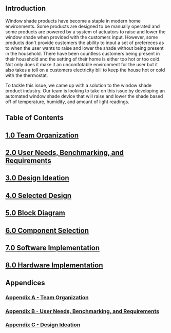**Introduction**
---
Window shade products have become a staple in modern home environments. Some products are designed to be manually operated and some products are powered by a system of actuators to raise and lower the window shade when provided with the customers input. However, some products don't provide customers the ability to input a set of prefereces as to when the user wants to raise and lower the shade without being present in the household. There have been countless customers being present in their household and the setting of their home is either too hot or too cold. Not only does it make it an uncomfotable environment for the user but it also takes a toll on a customers electricity bill to keep the house hot or cold with the thermostat.

To tackle this issue, we came up with a solution to the window shade product industry. Our team is looking to take on this issue by developing an automated window shade device that will raise and lower the shade based off of temperature, humidity, and amount of light readings. 

**Table of Contents**
---

## [1.0 Team Organization](Team_Organization.md)
## [2.0 User Needs, Benchmarking, and Requirements](UserNeeds_Benchmarking_Requirements.md)
## [3.0 Design Ideation](Design_Ideation.md)
## [4.0 Selected Design](Selected_Design.md)
## [5.0 Block Diagram](Block_Diagram.md)
## [6.0 Component Selection](Component_Selection.md)
## [7.0 Software Implementation](Software_Implementation.md)
## [8.0 Hardware Implementation](Hardware_Implementation.md)

## Appendices 

### [Appendix A - Team Organization](Appendix_A.md)
### [Appendix B - User Needs, Benchmarking, and Requirements](Appendix_B.md)
### [Appendix C - Design Ideation](Appendix_C.md)
